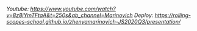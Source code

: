 *Youtube: https://www.youtube.com/watch?v=8z8iYmTFtaA&t=250s&ab_channel=Marinovich* 
*Deploy: https://rolling-scopes-school.github.io/zhenyamarinovich-JS2020Q3/presentation/* 